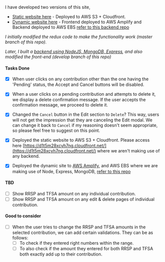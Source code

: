 <!-- Please add further comments, questions, and improvements in this file -->

I have developed two versions of this site,

- [Static website here](https://d1t5m28xcyh7ng.cloudfront.net/) - Deployed to AWS S3 + Cloudfront.
- [Dynamic website here](https://develop.dof4bajed850s.amplifyapp.com/) - Frontend deployed to AWS Amplify and Backend deployed to AWS EBS [refer to this backend repo](https://github.com/sandeep194920/react-cwe-assignment-backend)

_I initially modified the redux code to make the functionality work (master branch of this repo)._

_Later, I built a [backend using NodeJS, MongoDB, Express](https://github.com/sandeep194920/react-cwe-assignment-backend), and also modified the front-end (develop branch of this repo)_

#### Tasks Done

- [x] When user clicks on any contribution other than the one having the 'Pending' status, the Accept and Cancel buttons will be disabled.

- [x] When a user clicks on a pending contribution and attempts to delete it, we display a delete confirmation message. If the user accepts the confirmation message, we proceed to delete it.

- [x] Changed the `Cancel` button in the Edit section to `Delete`? This way, users will not get the impression that they are canceling the Edit modal. We can change it back to `Cancel` if my reasoning doesn't seem appropriate, so please feel free to suggest on this point.

- [x] Deployed the static website to AWS S3 + Cloudfront. Please access here [https://d1t5m28xcyh7ng.cloudfront.net/](https://d1t5m28xcyh7ng.cloudfront.net/) where we aren't making use of any backend.

- [x] Deployed the dynamic site to [AWS Amplify](https://develop.dof4bajed850s.amplifyapp.com/), and AWS EBS where we are making use of Node, Express, MongoDB, [refer to this repo](https://github.com/sandeep194920/react-cwe-assignment-backend)

#### TBD

- [ ] Show RRSP and TFSA amount on any individual contribution.
- [ ] Show RRSP and TFSA amount on any edit & delete pages of individual contribution.

#### Good to consider

- [ ] When the user tries to change the RRSP and TFSA amounts in the selected contribution, we can add certain validations. They can be as follows:
  - [ ] To check if they entered right numbers within the range.
  - [ ] To also check if the amount they entered for both RRSP and TFSA both exactly add up to their contribution.
